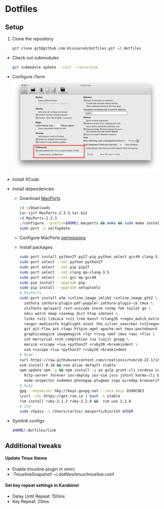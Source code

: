 # Dotfiles

## Setup

1. Clone the repository
    ```bash
    git clone git@github.com:disusered/dotfiles.git ~/.dotfiles
    ```

- Check out submodules
    ```bash
    git submodule update --init --recursive
    ```

- Configure iTerm
  ![iTerm2 Configuration](https://raw.githubusercontent.com/disusered/dotfiles/docs/images/iterm.png "iTerm2 Configuration")

- Install XCode

- Install dependencies
  - Download [MacPorts](https://www.macports.org/install.php#source)
    ```bash
    cd ~/Downloads
    tar xjvf MacPorts-2.3.3.tar.bz2
    cd MacPorts-2.3.3
    ./configure --prefix=$HOME/.macports && make && sudo make install
    sudo port -v selfupdate
    ```

  - Configure MacPorts [permissions](http://superuser.com/a/570146/34947)

  - Install packages:
      ```bash
      sudo port install python27 py27-pip python_select gcc49 clang-3.5
      sudo port select --set python python27
      sudo port select --set pip pip27
      sudo port select --set clang mp-clang-3.5
      sudo port select --set gcc mp-gcc49
      sudo pip install --upgrade pip
      sudo pip install --upgrade setuptools
      # MacPorts
      sudo port install w3m +inline_image_imlib2 +inline_image_gtk2 \
        zathura zathura-plugin-pdf-poppler zathura-plugin-cb tmux \
        xlsfonts mplayer2 rxvt-unicode xterm +utmp feh toilet go \
        ndcu watch nmap +zenmap dict htop xdotool \
        links +x11 libcaca +x11 tree boost +clang35 +regex_match_extra \
        ranger mediainfo highlight atool the_silver_searcher txt2regex \
        git git-flow ack ctags httpie wget apache-ant tmux-pasteboard \
        graphicsmagick imagemagick +lqr +rsvg +wmf cmus +aac +flac \
        zsh mercurial +zsh_completion lua luajit gnupg \
        macvim +cscope +lua +python27 +ruby20 +breakindent \
        vim +cscope +lua +python27 +ruby20 +breakindent
      # Node
      curl https://raw.githubusercontent.com/creationix/nvm/v0.22.1/install.sh | bash
      nvm install 0.10 && nvm alias default stable
      npm update npm -g && npm install -g yo gulp grunt-cli cordova ionic \
        http-server forever ios-deploy ios-sim jscs jshint karma-cli bower \
        node-inspector nodemon phonegap plugman svgo wiredep browserify
      # Ruby
      gpg --keyserver hkp://keys.gnupg.net --recv-keys D39DC0E3
      \curl -sSL https://get.rvm.io | bash -s stable
      rvm install ruby-2.1.2 ruby-2.2.0 &&  rvm use 2.2.0
      # ZSH
      sudo chpass -s /Users/carlos/.macports/bin/zsh $USER
      ```

- Symlink configs
    ```bash
    $HOME/.dotfiles/link
    ```

## Additional tweaks

#### Update Tmux theme
- Enable tmuxline plugin in vimrc
- :TmuxlineSnapshot! ~/.dotfiles/tmux/tmuxline.conf

#### Set key repeat settings in Karabiner
- Delay Until Repeat: 150ms
- Key Repeat: 20ms
